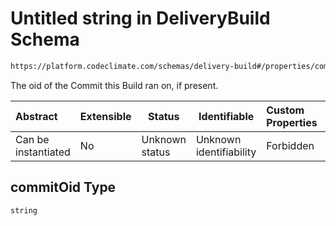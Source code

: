# Untitled string in DeliveryBuild Schema

```txt
https://platform.codeclimate.com/schemas/delivery-build#/properties/commitOid
```

The oid of the Commit this Build ran on, if present.


| Abstract            | Extensible | Status         | Identifiable            | Custom Properties | Additional Properties | Access Restrictions | Defined In                                                                                    |
| :------------------ | ---------- | -------------- | ----------------------- | :---------------- | --------------------- | ------------------- | --------------------------------------------------------------------------------------------- |
| Can be instantiated | No         | Unknown status | Unknown identifiability | Forbidden         | Allowed               | none                | [DeliveryBuild.schema.json\*](../../schemas/DeliveryBuild.schema.json "open original schema") |

## commitOid Type

`string`
